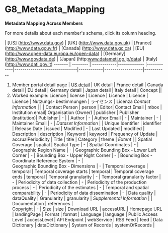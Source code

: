 G8_Metadata_Mapping
===================

**Metadata Mapping Across Members**

For more details about each member's schema, click its column heading.

 | [US] (http://www.data.gov) | [UK] (http://www.data.gov.uk) | [France] (http://www.data.gouv.fr) | [Canada] (http://www.data.gc.ca) | [EU] (http://www.open-data.europa.eu/open-data) | [Germany] (http://www.govdata.de) | [Japan] (http:www.datameti.go.jp/data) | [Italy] (http://www.dati.gov.it) 
------- | -------- | ------------|------------- |------------|-------------------------------|------------|-------------------|-----------
1. Member portal detail page | [US detail](/USmetadata.md) | UK detail | France detail | Canada detail | EU detail | Germany detail | Japan detail | Italy detail |
Concept ||
2. Worked example: Licence | license | Licence | Licence | Licence | Licence | Nutzungs- bestimmungen | ライセンス | Licenza
*Contact Information* | | |
Contact Person | person | Editor|
Contact Email | mbox | Institution email|
Organisation (Owner) | publisher | Publisher (institution)|
Publisher | - | |
Author | - |
Author Email | - |
Maintainer | - |
Maintainer Email | - |
*Dataset Information* | |
Unique Identifier | identifier |
Release Date | issued | 
Modified | - |
Last Updated | modified | 
Description | description | 
Keyword | keyword | 
Frequency of Update | accrualPeriodicity |
Title | title | 
Category | theme |
*Extent* | |
Spatial Coverage | spatial |
Spatial Type | - |
Spatial Coordinates | - |
Geographic Region  Name | - |
Geographic Bounding Box - Lower Left Corner | - |
Bounding Box - Upper Right Corner   | - |
Bounding Box - Coordinate Reference System | - |  
Geographic Bounding Box - Dimensions   | - |
Temporal coverage | temporal |
Temporal coverage starts  | temporal |
Temporal coverage ends | temporal |
Temporal granularity | - |
Temporal granularity factor | - |
Periodicity of data collection | - |
Periodicity of the production process | - |
Periodicity of the estimates | - |
Temporal and spatial comparability | - |
Periodicity of data dissemination | - |
Data quality | dataQuality |
Granularity | granularity |
*Supplemental Information* | |
Documentation | references |  
Copyright | - |
Size | size | 
Download URL | accessURL |
Homepage URL | landingPage |
Format | format |
Language | language |
Public Access Level | accessLevel | 
API Endpoint | webService |
RSS Feed | feed |
Data Dictionary | dataDictionary |
System of Records | systemOfRecords |

